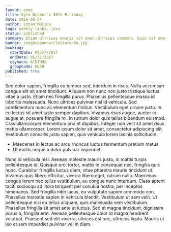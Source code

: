 ```yaml
---
layout: page
title: Kyle Decker's 30th Birthday
date: 2016-05-24
author: Ethan Molina
tags: weekly links, java
status: published
summary: Etiam ultrices mauris sit amet ultrices commodo. Duis sit amet.
banner: images/banner/leisure-04.jpg
booking:
  startDate: 05/27/2017
  endDate: 05/31/2017
  ctyhocn: ATHTNHX
  groupCode: KD3B
published: true
---
```

Sed dolor sapien, fringilla eu tempor sed, interdum in risus. Nulla accumsan congue elit sit amet tincidunt. Aliquam non nunc non justo tristique luctus vitae a justo. Etiam nec fringilla purus. Phasellus pellentesque massa id lobortis malesuada. Nunc ultrices pulvinar nisl id vehicula. Sed condimentum nunc ac elementum finibus. Vestibulum eget ornare justo. In eu lectus sit amet justo semper dapibus. Vivamus risus augue, auctor eu augue at, posuere fringilla mi. In rutrum dolor quis tellus bibendum euismod. Cras ullamcorper elementum orci et dapibus. Integer non velit sit amet risus mattis ullamcorper. Lorem ipsum dolor sit amet, consectetur adipiscing elit. Vestibulum convallis justo sapien, quis vehicula lorem lacinia sollicitudin.

* Maecenas in lectus ac arcu rhoncus luctus fermentum pretium metus
* Ut mollis neque a dolor pulvinar imperdiet.

Nunc id vehicula nisi. Aenean molestie mauris justo, in mattis turpis pellentesque id. Quisque orci tortor, mattis in consequat nec, fringilla quis nunc. Curabitur fringilla luctus diam, vitae pharetra mauris tincidunt ut. Vivamus quis libero efficitur, viverra libero eget, rutrum nulla. Maecenas congue lorem nec tellus vestibulum, eu congue nunc interdum. Class aptent taciti sociosqu ad litora torquent per conubia nostra, per inceptos himenaeos. Sed fringilla nibh lacus, eu vulputate sapien commodo non.
Phasellus molestie sapien in vehicula blandit. Vestibulum ut sem velit. Ut pellentesque nisi eu tellus aliquam, quis malesuada sem vestibulum. Phasellus fringilla sit amet ante ut luctus. Sed et magna tincidunt, dignissim purus a, fringilla erat. Aenean pellentesque dolor id magna hendrerit volutpat. Praesent sed elit viverra, ultrices est nec, ultricies ligula. Mauris ut leo et sem imperdiet pulvinar vel in diam.
